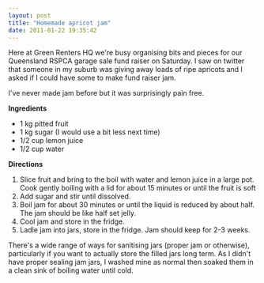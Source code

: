 ```yaml
---
layout: post
title: "Homemade apricot jam"
date: 2011-01-22 19:35:42
---
```


Here at Green Renters HQ we're busy organising bits and pieces for our Queensland RSPCA garage sale fund raiser on Saturday. I saw on twitter that someone in my suburb was giving away loads of ripe apricots and I asked if I could have some to make fund raiser jam.

I've never made jam before but it was surprisingly pain free.

**Ingredients**

*   1 kg pitted fruit
*   1 kg sugar (I would use a bit less next time)
*   1/2 cup lemon juice
*   1/2 cup water

**Directions**

1.  Slice fruit and bring to the boil with water and lemon juice in a large pot. Cook gently boiling with a lid for about 15 minutes or until the fruit is soft
2.  Add sugar and stir until dissolved.
3.  Boil jam for about 30 minutes or until the liquid is reduced by about half. The jam should be like half set jelly.
4.  Cool jam and store in the fridge.
5.  Ladle jam into jars, store in the fridge. Jam should keep for 2-3 weeks.

There's a wide range of ways for sanitising jars (proper jam or otherwise), particularly if you want to actually store the filled jars long term. As I didn't have proper sealing jam jars, I washed mine as normal then soaked them in a clean sink of boiling water until cold.